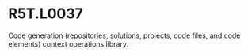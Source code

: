 # R5T.L0037
Code generation (repositories, solutions, projects, code files, and code elements) context operations library.
